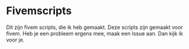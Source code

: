 # Fivemscripts
Dit zijn fivem scripts, die ik heb gemaakt. Deze scripts zijn gemaakt voor fivem. Heb je een probleem ergens mee, maak een Issue aan. Dan kijk ik voor je.
